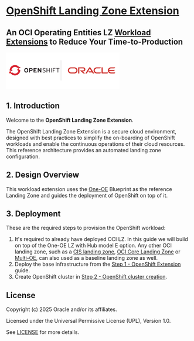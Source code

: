 # **[OpenShift Landing Zone Extension](#)**   <!-- omit from toc -->
## **An OCI Operating Entities LZ [Workload Extensions](#) to Reduce Your Time-to-Production**  <!-- omit from toc -->

 <img src="contents/icon_openshift.png" height="100">

## **1. Introduction**
Welcome to the **OpenShift Landing Zone Extension**.

The OpenShift Landing Zone Extension is a secure cloud environment, designed with best practices to simplify the on-boarding of OpenShift workloads and enable the continuous operations of their cloud resources. This reference architecture provides an automated landing zone configuration.
&nbsp;

## **2. Design Overview**
This workload extension uses the [One-OE](https://github.com/oracle-quickstart/terraform-oci-open-lz/tree/master/blueprints/one-oe) Blueprint as the reference Landing Zone and guides the deployment of OpenShift on top of it.
&nbsp;

## **3. Deployment**

These are the required steps to provision the OpenShift workload:

 1. It's required to already have deployed OCI LZ. In this guide we will build on top of the One-OE LZ with Hub model E option. Any other OCI landing zone, such as a [CIS landing zone](https://github.com/oci-landing-zones/oci-cis-landingzone-quickstart), [OCI Core Landing Zone](https://github.com/oci-landing-zones/terraform-oci-core-landingzone) or [Multi-OE](https://github.com/oci-landing-zones/oci-landing-zone-operating-entities/tree/master/blueprints/multi-oe/generic_v1/runtime), can also used as a baseline landing zone as well.
 2. Deploy the base infrastructure from the [Step 1 - OpenShift Extension](1_OpenShift_extension) guide.
 3. Create OpenShift cluster in [Step 2 - OpenShift cluster creation](2_OpenShift/).




## License <!-- omit from toc -->

Copyright (c) 2025 Oracle and/or its affiliates.

Licensed under the Universal Permissive License (UPL), Version 1.0.

See [LICENSE](/LICENSE.txt) for more details.